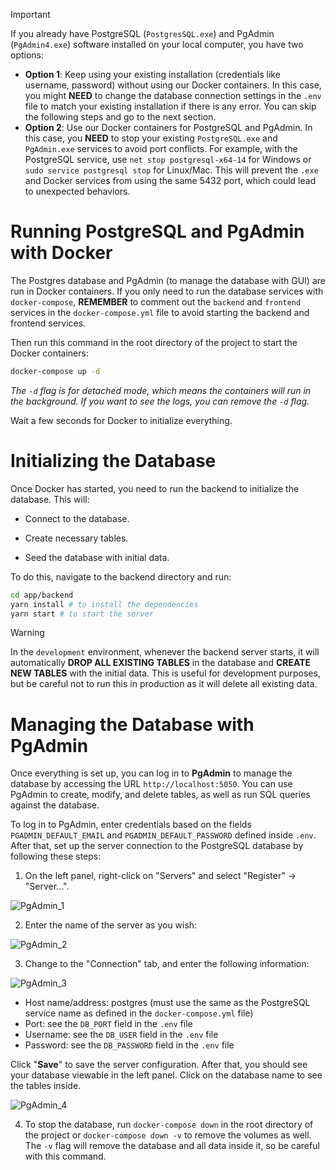 > [!IMPORTANT]  
> If you already have PostgreSQL (`PostgresSQL.exe`) and PgAdmin (`PgAdmin4.exe`) software installed on your local computer, you have two options:
> - **Option 1**: Keep using your existing installation (credentials like username, password) without using our Docker containers. In this case, you might **NEED** to change the database connection settings in the `.env` file to match your existing installation if there is any error. You can skip the following steps and go to the next section. 
> - **Option 2**: Use our Docker containers for PostgreSQL and PgAdmin. In this case, you **NEED** to stop your existing `PostgreSQL.exe` and `PgAdmin.exe` services to avoid port conflicts. For example, with the PostgreSQL service, use `net stop postgresql-x64-14` for Windows or `sudo service postgresql stop` for Linux/Mac. This will prevent the `.exe` and Docker services from using the same 5432 port, which could lead to unexpected behaviors.

# Running PostgreSQL and PgAdmin with Docker

The Postgres database and PgAdmin (to manage the database with GUI) are run in Docker containers. If you only need to run the database services with `docker-compose`, **REMEMBER** to comment out the `backend` and `frontend` services in the `docker-compose.yml` file to avoid starting the backend and frontend services. 

Then run this command in the root directory of the project to start the Docker containers:

```bash
docker-compose up -d
```

*The `-d` flag is for detached mode, which means the containers will run in the background. If you want to see the logs, you can remove the `-d` flag.*

Wait a few seconds for Docker to initialize everything.

# Initializing the Database

Once Docker has started, you need to run the backend to initialize the database. This will:

- Connect to the database.

- Create necessary tables.

- Seed the database with initial data.

To do this, navigate to the backend directory and run:

```bash
cd app/backend
yarn install # to install the dependencies
yarn start # to start the server
```

> [!WARNING] 
> In the `development` environment, whenever the backend server starts, it will automatically **DROP ALL EXISTING TABLES** in the database and **CREATE NEW TABLES** with the initial data. This is useful for development purposes, but be careful not to run this in production as it will delete all existing data.

# Managing the Database with PgAdmin

Once everything is set up, you can log in to **PgAdmin** to manage the database by accessing the URL `http://localhost:5050`. You can use PgAdmin to create, modify, and delete tables, as well as run SQL queries against the database.

To log in to PgAdmin, enter credentials based on the fields `PGADMIN_DEFAULT_EMAIL` and `PGADMIN_DEFAULT_PASSWORD` defined inside `.env`. After that, set up the server connection to the PostgreSQL database by following these steps:

1. On the left panel, right-click on "Servers" and select "Register" -> "Server...".

![PgAdmin_1](../images/PgAdmin_1.png)

2. Enter the name of the server as you wish:

![PgAdmin_2](../images/PgAdmin_2.png)

3. Change to the "Connection" tab, and enter the following information:

![PgAdmin_3](../images/PgAdmin_3.png)

- Host name/address: postgres (must use the same as the PostgreSQL service name as defined in the `docker-compose.yml` file)
- Port: see the `DB_PORT` field in the `.env` file
- Username: see the `DB_USER` field in the `.env` file
- Password: see the `DB_PASSWORD` field in the `.env` file

Click "**Save**" to save the server configuration. After that, you should see your database viewable in the left panel. Click on the database name to see the tables inside.

![PgAdmin_4](../images/PgAdmin_4.png)

4. To stop the database, run `docker-compose down` in the root directory of the project or `docker-compose down -v` to remove the volumes as well. The `-v` flag will remove the database and all data inside it, so be careful with this command.